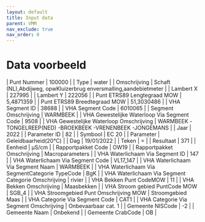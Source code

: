 ```yaml
---
layout: default
title: Input data
parent: VMM
nav_exclude: true
nav_order: 0
---
```


# Data voorbeeld

| Punt Nummer | 100000 |
| Type | water |
| Omschrijving | Schaft (NL),Abdijweg, opwKluizerbrug enversmalling,aandebietmeter |
| Lambert X | 227995 |
| Lambert Y | 222056 |
| Punt ETRS89 Lengtegraad MOW | 5,4871359 |
| Punt ETRS89 Breedtegraad MOW | 51,3030486 |
| VHA Segment ID | 38688 |
| VHA Segment Code | 6010065 |
| Segment Omschrijving | WARMBEEK |
| VHA Gewestelijke Waterloop Via Segment Code | 9508 |
| VHA Gewestelijke Waterloop Omschrijving | WARMBEEK -TONGELREEP(NED) -BROEKBEEK -VRENENBEEK -JONGEMANS |
| Jaar | 2022 |
| Parameter ID | 82 |
| Symbool | EC 20 |
| Parameter | Geleidbaarheid(20°C) |
| Dag | 19/01/2022 |
| Teken | = |
| Resultaat | 371 |
| Eenheid | µS/cm |
| Rapportpakket Code | OW19 |
| Rapportpakket Omschrijving | Macroparameters |
| VHA Waterlichaam Via Segment ID | 147 |
| VHA Waterlichaam Via Segment Code | VL17_147 |
| VHA Waterlichaam Via Segment Naam | WARMBEEK |
| VHA Waterlichaam Via SegmentCategorie TypeCode | BgK |
| VHA Waterlichaam Via Segment Categorie Omschrijving | rivier |
| VHA Bekken Punt CodeMOW | 11 |
| VHA Bekken Omschrijving | Maasbekken |
| VHA Stroom gebied PuntCode MOW | SGB_4 |
| VHA Stroomgebied Punt Omschrijving MOW | Stroomgebied Maas |
| VHA Categorie Via Segment Code | CAT1 |
| VHA Categorie Via Segment Omschrijving | Onbevaarbaar cat. 1 |
| Gemeente NISCode | -2 |
| Gemeente Naam | Onbekend |
| Gemeente CrabCode | OB |
